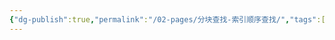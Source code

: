 ```yaml
---
{"dg-publish":true,"permalink":"/02-pages/分块查找-索引顺序查找/","tags":["personal/blog","algorithm/search"]}
---
```


